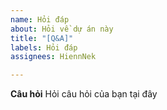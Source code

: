 ```yaml
---
name: Hỏi đáp
about: Hỏi về dự án này
title: "[Q&A]"
labels: Hỏi đáp
assignees: HiennNek

---
```


**Câu hỏi**
Hỏi câu hỏi của bạn tại đây
